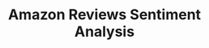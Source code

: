 ---
layout: page
title: Amazon Reviews Sentiment Analysis
description: Analyzed the sentiment of users based on their reviews for the largest eCommerce website Amazon.com. Used different text processing techniques along with machine learning algorithms to obtain an accuracy of 84%.
img: assets/img/amznrev_sent_analysis.png
importance: -1
category: academic
---